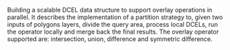 Building a scalable DCEL data structure to support overlay operations in parallel.  It describes the implementation of a partition strategy to, given two inputs of polygons layers, divide the query area, process local DCELs, run the operator locally and merge back the final results.  The overlay operator supported are: intersection, union, difference and symmetric difference.
